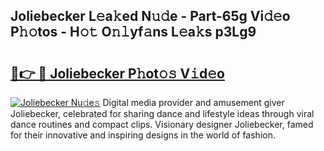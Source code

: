 ## Joliebecker L𝚎a𝚔ed N𝚞𝚍e - Part-65g Vi𝚍𝚎o P𝚑𝚘tos - H𝚘𝚝 O𝚗𝚕yf𝚊ns L𝚎a𝚔s p3Lg9

# <h2><a href="http://kf324n8.oniu.top/?m=Joliebecker">🔗👉 🔴 Joliebecker P𝚑ot𝚘𝚜 V𝚒d𝚎o</a></h2>

[![Joliebecker Nu𝚍e𝚜](https://i.imgur.com/0qMVB7G.gif)](http://kf324n8.oniu.top/?m=Joliebecker)
Digital media provider and amusement giver Joliebecker, celebrated for sharing dance and lifestyle ideas through viral dance routines and compact clips. Visionary designer Joliebecker, famed for their innovative and inspiring designs in the world of fashion.  
